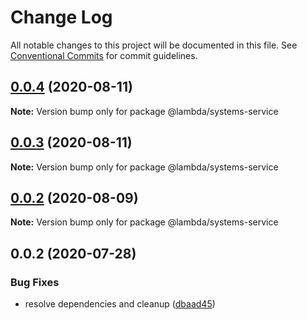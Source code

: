 # Change Log

All notable changes to this project will be documented in this file.
See [Conventional Commits](https://conventionalcommits.org) for commit guidelines.

## [0.0.4](https://git-codecommit.us-west-2.amazonaws.com/v1/repos/Deathstar/compare/@lambda/systems-service@0.0.3...@lambda/systems-service@0.0.4) (2020-08-11)

**Note:** Version bump only for package @lambda/systems-service





## [0.0.3](https://git-codecommit.us-west-2.amazonaws.com/v1/repos/Deathstar/compare/@lambda/systems-service@0.0.2...@lambda/systems-service@0.0.3) (2020-08-11)

**Note:** Version bump only for package @lambda/systems-service





## [0.0.2](https://git-codecommit.us-west-2.amazonaws.com/v1/repos/Deathstar/compare/@lambda/systems-service@0.0.2...@lambda/systems-service@0.0.2) (2020-08-09)

**Note:** Version bump only for package @lambda/systems-service





## 0.0.2 (2020-07-28)


### Bug Fixes

* resolve dependencies and cleanup ([dbaad45](https://git-codecommit.us-west-2.amazonaws.com/v1/repos/Deathstar/commits/dbaad4561a93bfaf50b7246fd5a048912059df4f))
